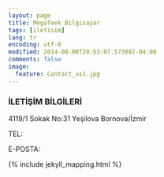 ```yaml
---
layout: page
title: MegaTeek Bilgisayar
tags: [iletisim]
lang: tr
encoding: utf-8
modified: 2014-08-08T20:53:07.573882-04:00
comments: false
image:
  feature: Contact_us1.jpg
---
```


### İLETİŞİM BİLGİLERİ


4119/1 Sokak No:31 Yeşilova 
Bornova/İzmir

TEL:

E-POSTA:

{% include jekyll_mapping.html %}
